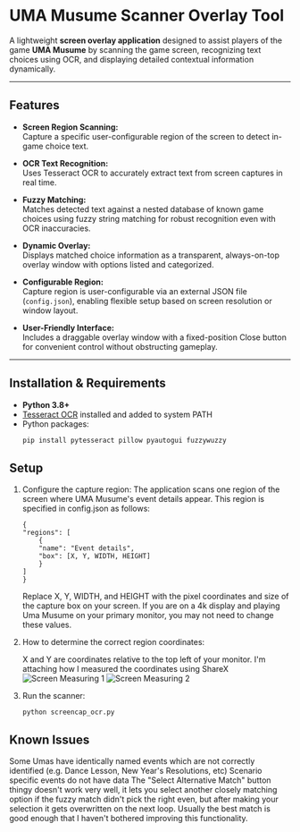 # UMA Musume Scanner Overlay Tool

A lightweight **screen overlay application** designed to assist players of the game **UMA Musume** by scanning the game screen, recognizing text choices using OCR, and displaying detailed contextual information dynamically.

---

## Features

- **Screen Region Scanning:**  
  Capture a specific user-configurable region of the screen to detect in-game choice text.

- **OCR Text Recognition:**  
  Uses Tesseract OCR to accurately extract text from screen captures in real time.

- **Fuzzy Matching:**  
  Matches detected text against a nested database of known game choices using fuzzy string matching for robust recognition even with OCR inaccuracies.

- **Dynamic Overlay:**  
  Displays matched choice information as a transparent, always-on-top overlay window with options listed and categorized.

- **Configurable Region:**  
  Capture region is user-configurable via an external JSON file (`config.json`), enabling flexible setup based on screen resolution or window layout.

- **User-Friendly Interface:**  
  Includes a draggable overlay window with a fixed-position Close button for convenient control without obstructing gameplay.

---

## Installation & Requirements

- **Python 3.8+**  
- [Tesseract OCR](https://github.com/tesseract-ocr/tesseract) installed and added to system PATH  
- Python packages:  
  ```bash
  pip install pytesseract pillow pyautogui fuzzywuzzy

## Setup

1. Configure the capture region:
    The application scans one region of the screen where UMA Musume's event details appear. This region is specified in config.json as follows:
    ```
    {
    "regions": [
        {
        "name": "Event details",
        "box": [X, Y, WIDTH, HEIGHT]
        }
    ]
    }
    ```

    Replace X, Y, WIDTH, and HEIGHT with the pixel coordinates and size of the capture box on your screen.
    If you are on a 4k display and playing Uma Musume on your primary monitor, you may not need to change these values.
    

2. How to determine the correct region coordinates:

    X and Y are coordinates relative to the top left of your monitor.
    I'm attaching how I measured the coordinates using ShareX
    ![Screen Measuring 1](sharex_screen_measuring1.png)
    ![Screen Measuring 2](sharex_screen_measuring2.png)

3. Run the scanner:
    ```
    python screencap_ocr.py
    ```

## Known Issues

Some Umas have identically named events which are not correctly identified (e.g. Dance Lesson, New Year's Resolutions, etc)
Scenario specific events do not have data
The "Select Alternative Match" button thingy doesn't work very well, it lets you select another closely matching option if the fuzzy match didn't pick the right even, but after making your selection it gets overwritten on the next loop. Usually the best match is good enough that I haven't bothered improving this functionality.